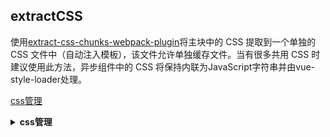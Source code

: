 ## extractCSS

使用[extract-css-chunks-webpack-plugin](https://zh.nuxtjs.org/api/configuration-build/#extractcss)将主块中的 CSS 提取到一个单独的 CSS 文件中（自动注入模板），该文件允许单独缓存文件。当有很多共用 CSS 时建议使用此方法，异步组件中的 CSS 将保持内联为JavaScript字符串并由vue-style-loader处理。


[css管理](https://ssr.vuejs.org/zh/guide/css.html#%E5%90%AF%E7%94%A8-css-%E6%8F%90%E5%8F%96)

<b><details><summary>css管理</summary></b>
管理 CSS 的推荐方法是简单地使用 *.vue 单个文件组件内的 'style>'，它提供：

与 HTML 并列同级，组件作用域 CSS
能够使用预处理器(pre-processor)或 PostCSS
开发过程中热重载(hot-reload)
更重要的是，vue-style-loader（vue-loader 内部使用的 loader），具备一些服务器端渲染的特殊功能：

客户端和服务器端的通用编程体验。

在使用 bundleRenderer 时，自动注入关键 CSS(critical CSS)。

如果在服务器端渲染期间使用，可以在 HTML 中收集和内联（使用 template 选项时自动处理）组件的 CSS。在客户端，当第一次使用该组件时，vue-style-loader 会检查这个组件是否已经具有服务器内联(server-inlined)的 CSS - 如果没有，CSS 将通过 'style>' 标签动态注入。

通用 CSS 提取。

此设置支持使用 extract-text-webpack-plugin 将主 chunk(main chunk) 中的 CSS 提取到单独的 CSS 文件中（使用 template 自动注入），这样可以将文件分开缓存。建议用于存在很多公用 CSS 时。

内部异步组件中的 CSS 将内联为 JavaScript 字符串，并由 vue-style-loader 处理。

#启用 CSS 提取
要从 *.vue 文件中提取 CSS，可以使用 vue-loader 的 extractCSS 选项（需要 vue-loader 12.0.0+）

```javascript
// webpack.config.js
const ExtractTextPlugin = require('extract-text-webpack-plugin')
```

```javascript
// CSS 提取应该只用于生产环境
// 这样我们在开发过程中仍然可以热重载
const isProduction = process.env.NODE_ENV === 'production'
```

```javascript
module.exports = {
  // ...
  module: {
    rules: [
      {
        test: /\.vue$/,
        loader: 'vue-loader',
        options: {
          // enable CSS extraction
          extractCSS: isProduction
        }
      },
      // ...
    ]
  },
  plugins: isProduction
    // 确保添加了此插件！
    ? [new ExtractTextPlugin({ filename: 'common.[chunkhash].css' })]
    : []
}
```

请注意，上述配置仅适用于 *.vue 文件中的样式，然而你也可以使用 `<style src="./foo.css">` 将外部 CSS 导入 Vue 组件。

如果你想从 JavaScript 中导入 CSS，例如，import 'foo.css'，你需要配置合适的 loader：

```javascript
module.exports = {
  // ...
  module: {
    rules: [
      {
        test: /\.css$/,
        // 重要：使用 vue-style-loader 替代 style-loader
        use: isProduction
          ? ExtractTextPlugin.extract({
              use: 'css-loader',
              fallback: 'vue-style-loader'
            })
          : ['vue-style-loader', 'css-loader']
      }
    ]
  },
  // ...
}
```

#从依赖模块导入样式
从 NPM 依赖模块导入 CSS 时需要注意的几点：

在服务器端构建过程中，不应该外置化提取。

在使用 CSS 提取 + 使用 CommonsChunkPlugin 插件提取 vendor 时，如果提取的 CSS 位于提取的 vendor chunk 之中，extract-text-webpack-plugin 会遇到问题。为了解决这个问题，请避免在 vendor chunk 中包含 CSS 文件。客户端 webpack 配置示例如下：

```javascript
module.exports = {
  // ...
  plugins: [
    // 将依赖模块提取到 vendor chunk 以获得更好的缓存，是很常见的做法。
    new webpack.optimize.CommonsChunkPlugin({
      name: 'vendor',
      minChunks: function (module) {
        // 一个模块被提取到 vendor chunk 时……
        return (
          // 如果它在 node_modules 中
          /node_modules/.test(module.context) &&
          // 如果 request 是一个 CSS 文件，则无需外置化提取
          !/\.css$/.test(module.request)
        )
      }
    }),
    // 提取 webpack 运行时和 manifest
    new webpack.optimize.CommonsChunkPlugin({
      name: 'manifest'
    }),
    // ...
  ]
}
```
</details>
